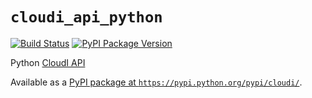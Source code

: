`cloudi_api_python`
===================

[![Build Status](https://travis-ci.org/CloudI/cloudi_api_python.png)](https://travis-ci.org/CloudI/cloudi_api_python)
[![PyPI Package Version](https://img.shields.io/pypi/v/cloudi.svg?maxAge=2592000)](https://pypi.python.org/pypi/cloudi/)

Python [CloudI API](http://cloudi.org/api.html#1_Intro)

Available as a [PyPI package at `https://pypi.python.org/pypi/cloudi/`](https://pypi.python.org/pypi/cloudi/).

